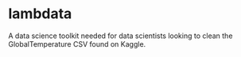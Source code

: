# lambdata

A data science toolkit needed for data scientists looking to clean the GlobalTemperature CSV found on Kaggle.